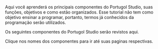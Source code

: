 Aqui você aprenderá os principais componentes do Portugol Studio, suas funções, objetivos e como estão organizados. Esse tutorial não tem como objetivo ensinar a programar, portanto, termos já conhecidos da programação serão utilizados.

Os seguintes componentes do Portugol Studio serão revistos aqui.

Clique nos nomes dos componentes para ir até suas paginas respectivas.


